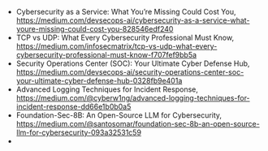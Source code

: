 


   - Cybersecurity as a Service: What You’re Missing Could Cost You, https://medium.com/devsecops-ai/cybersecurity-as-a-service-what-youre-missing-could-cost-you-828546edf240
   - TCP vs UDP: What Every Cybersecurity Professional Must Know, https://medium.com/infosecmatrix/tcp-vs-udp-what-every-cybersecurity-professional-must-know-f707fef9bb5a
   - Security Operations Center (SOC): Your Ultimate Cyber Defense Hub, https://medium.com/devsecops-ai/security-operations-center-soc-your-ultimate-cyber-defense-hub-0328fb9e401a
   - Advanced Logging Techniques for Incident Response, https://medium.com/@cyberw1ng/advanced-logging-techniques-for-incident-response-dd66e1b0b0a5
   - Foundation-Sec-8B: An Open-Source LLM for Cybersecurity, https://medium.com/@santosomar/foundation-sec-8b-an-open-source-llm-for-cybersecurity-093a32531c59
   - 
